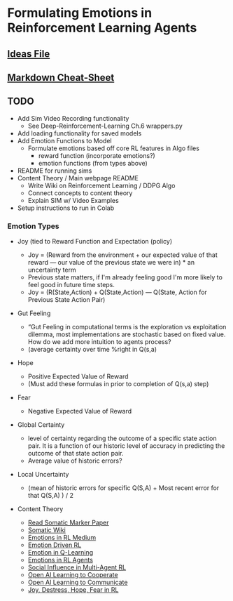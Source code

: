 # Formulating Emotions in Reinforcement Learning Agents

## [Ideas File](https://docs.google.com/document/d/1c3yM_woKnLbukBI9sGDSJJ4zpply-S0q2qNzZN6L4VE/edit)
## [Markdown Cheat-Sheet](https://github.com/adam-p/markdown-here/wiki/Markdown-Cheatsheet)
## TODO 
- Add Sim Video Recording functionality
    - See Deep-Reinforcement-Learning Ch.6 wrappers.py
- Add loading functionality for saved models
- Add Emotion Functions to Model 
    - Formulate emotions based off core RL features in Algo files
        - reward function (incorporate emotions?)
        - emotion functions (from types above)
- README for running sims
- Content Theory / Main webpage README
    - Write Wiki on Reinforcement Learning / DDPG Algo 
    - Connect concepts to content theory 
    - Explain SIM w/ Video Examples
- Setup instructions to run in Colab


### Emotion Types
- Joy (tied to Reward Function and Expectation (policy)
    - Joy = (Reward from the environment + our expected value of that
    reward — our value of the previous state we were in) * an uncertainty term 
    - Previous state matters, if I'm already feeling good I'm more
    likely to feel good in future time steps.
    - Joy = (R(State,Action) + Q(State,Action) — Q(State, Action for Previous 
    State Action Pair)

- Gut Feeling
    - “Gut Feeling in computational terms is the exploration vs exploitation
    dilemma, most implementations are stochastic based on fixed value. How do
    we add more intuition to agents process? 
    - (average certainty over time %right in Q(s,a)

- Hope
    - Positive Expected Value of Reward 
    - (Must add these formulas in prior to completion of Q(s,a) step)
- Fear
    - Negative Expected Value of Reward


- Global Certainty
    -  level of certainty regarding the outcome of a specific state action pair. 
    It is a function of our historic level of accuracy in predicting the outcome 
    of that state action pair.
    - Average value of historic errors?
- Local Uncertainty
    - (mean of historic errors for specific Q(S,A) + Most recent error 
    for that Q(S,A) ) / 2

- Content Theory
    - [Read Somatic Marker Paper](https://www.brainmaster.com/software/pubs/brain/Dunn%20somatic_marker_hypothesis.pdf)
    - [Somatic Wiki](https://en.wikipedia.org/wiki/Somatic_marker_hypothesis)
    - [Emotions in RL Medium](https://medium.com/datadriveninvestor/reinforcement-learning-towards-an-emotion-based-behavior-system-73e833c1ba75)
    - [Emotion Driven RL](https://pdfs.semanticscholar.org/0818/f199953a13fd933759beb8b2f461225c1cd8.pdf)
    - [Emotion in Q-Learning](https://arxiv.org/pdf/1609.01468.pdf)
    - [Emotions in RL Agents](https://arxiv.org/pdf/1705.05172.pdf)
    - [Social Influence in Multi-Agent RL](https://arxiv.org/pdf/1810.08647.pdf)
    - [Open AI Learning to Cooperate](https://openai.com/blog/learning-to-cooperate-compete-and-communicate/)
    - [Open AI Learning to Communicate](https://openai.com/blog/learning-to-cooperate-compete-and-communicate/)
    - [Joy, Destress, Hope, Fear in RL](https://dl.acm.org/doi/10.5555/2615731.2616089O)

    



